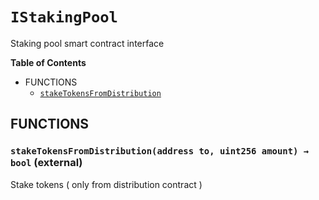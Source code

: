 # `IStakingPool`


Staking pool smart contract interface


**Table of Contents**
- FUNCTIONS
    - [`stakeTokensFromDistribution`](#IStakingPool-stakeTokensFromDistribution-address-uint256-)


## FUNCTIONS
### `stakeTokensFromDistribution(address to, uint256 amount) → bool` (external)

Stake tokens ( only from distribution contract )




